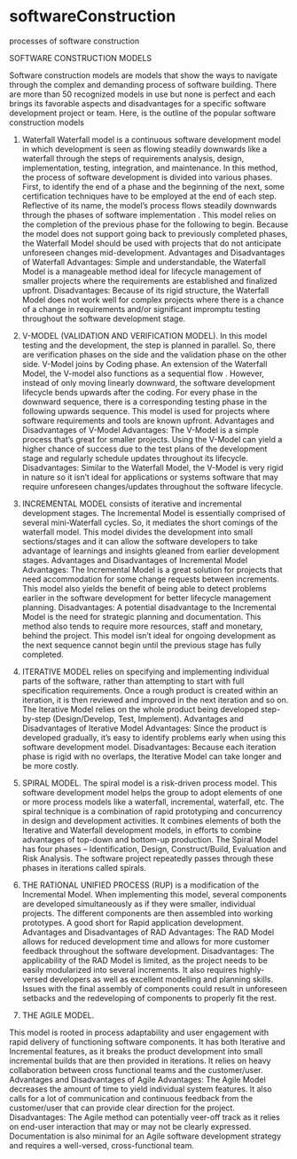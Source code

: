 # softwareConstruction
processes of software construction


SOFTWARE CONSTRUCTION MODELS

Software construction models are models that show the ways to navigate through the complex and demanding process of software building.
There are more than 50 recognized models in use but none is perfect and each brings its favorable aspects and disadvantages for a specific software development project or team.
Here, is the outline of the popular software construction models
1.	Waterfall
Waterfall model is a continuous software development model in which development is seen as flowing steadily downwards like a waterfall through the steps of requirements analysis, design, implementation, testing, integration, and maintenance. In this method, the process of software development is divided into various phases. First, to identify the end of a phase and the beginning of the next, some certification techniques have to be employed at the end of each step.
Reflective of its name, the model’s process flows steadily downwards through the phases of software implementation .
This model relies on the completion of the previous phase for the following to begin. Because the model does not support going back to previously completed phases, the Waterfall Model should be used with projects that do not anticipate unforeseen changes mid-development.
Advantages and Disadvantages of Waterfall
Advantages: Simple and understandable, the Waterfall Model is a manageable method ideal for lifecycle management of smaller projects where the requirements are established and finalized upfront.
Disadvantages: Because of its rigid structure, the Waterfall Model does not work well for complex projects where there is a chance of a change in requirements and/or significant impromptu testing throughout the software development stage.
 

2.	V-MODEL (VALIDATION AND VERIFICATION MODEL).
In this model testing and the development, the step is planned in parallel. So, there are verification phases on the side and the validation phase on the other side. V-Model joins by Coding phase. An extension of the Waterfall Model, the V-model also functions as a sequential flow . However, instead of only moving linearly downward, the software development lifecycle bends upwards after the coding. 
For every phase in the downward sequence, there is a corresponding testing phase in the following upwards sequence. This model is used for projects where software requirements and tools are known upfront.
Advantages and Disadvantages of V-Model
Advantages: The V-Model is a simple process that’s great for smaller projects. Using the V-Model can yield a higher chance of success due to the test plans of the development stage and regularly schedule updates throughout its lifecycle.
Disadvantages: Similar to the Waterfall Model, the V-Model is very rigid in nature so it isn’t ideal for applications or systems software that may require unforeseen changes/updates throughout the software lifecycle. 
3.	INCREMENTAL MODEL
consists of iterative and incremental development stages. The Incremental Model is essentially comprised of several mini-Waterfall cycles. So, it mediates the short comings of the waterfall model.
This model divides the development into small sections/stages and it can allow the software developers to take advantage of learnings and insights gleaned from earlier development stages.
Advantages and Disadvantages of Incremental Model
Advantages: The Incremental Model is a great solution for projects that need accommodation for some change requests between increments. This model also yields the benefit of being able to detect problems earlier in the software development for better lifecycle management planning.
Disadvantages: A potential disadvantage to the Incremental Model is the need for strategic planning and documentation. This method also tends to require more resources, staff and monetary, behind the project. This model isn’t ideal for ongoing development as the next sequence cannot begin until the previous stage has fully completed. 
4.	ITERATIVE MODEL
 relies on specifying and implementing individual parts of the software, rather than attempting to start with full specification requirements. Once a rough product is created within an iteration, it is then reviewed and improved in the next iteration and so on. The Iterative Model relies on the whole product being developed step-by-step (Design/Develop, Test, Implement).
Advantages and Disadvantages of Iterative Model
Advantages: Since the product is developed gradually, it’s easy to identify problems early when using this software development model.
Disadvantages: Because each iteration phase is rigid with no overlaps, the Iterative Model can take longer and be more costly.
 
 
5.	SPIRAL MODEL.
The spiral model is a risk-driven process model. This software development model helps the group to adopt elements of one or more process models like a waterfall, incremental, waterfall, etc. The spiral technique is a combination of rapid prototyping and concurrency in design and development activities.
It combines elements of both the Iterative and Waterfall development models, in efforts to combine advantages of top-down and bottom-up production.
The Spiral Model has four phases – Identification, Design, Construct/Build, Evaluation and Risk Analysis.
The software project repeatedly passes through these phases in iterations called spirals.  
 
6.	THE RATIONAL UNIFIED PROCESS (RUP)
is a modification of the Incremental Model. When implementing this model, several components are developed simultaneously as if they were smaller, individual projects. The different components are then assembled into working prototypes. A good short for Rapid application development.
Advantages and Disadvantages of RAD
Advantages: The RAD Model allows for reduced development time and allows for more customer feedback throughout the software development.
Disadvantages: The applicability of the RAD Model is limited, as the project needs to be easily modularized into several increments. It also requires highly-versed developers as well as excellent modelling and planning skills. Issues with the final assembly of components could result in unforeseen setbacks and the redeveloping of components to properly fit the rest.
 
 
7.	THE AGILE MODEL.
 
This model is rooted in process adaptability and user engagement with rapid delivery of functioning software components. It has both Iterative and Incremental features, as it breaks the product development into small incremental builds that are then provided in iterations.
It relies on heavy collaboration between cross functional teams and the customer/user. 
Advantages and Disadvantages of Agile
Advantages: The Agile Model decreases the amount of time to yield individual system features. It also calls for a lot of communication and continuous feedback from the customer/user that can provide clear direction for the project.
Disadvantages: The Agile method can potentially veer-off track as it relies on end-user interaction that may or may not be clearly expressed. Documentation is also minimal for an Agile software development strategy and requires a well-versed, cross-functional team.

